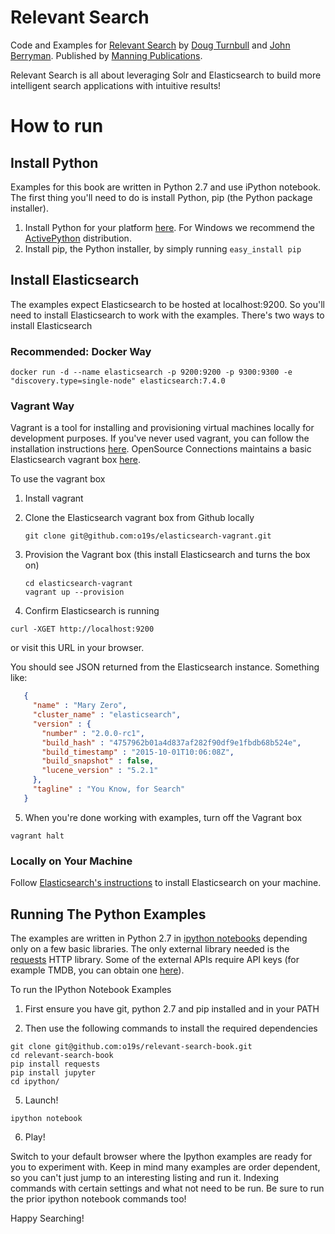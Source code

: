 # Relevant Search

Code and Examples for [Relevant Search](http://manning.com/turnbull) by [Doug Turnbull](http://github.com/softwaredoug) and [John Berryman](http://github.com/jnbrymn). Published by [Manning Publications](http://manning.com).

Relevant Search is all about leveraging Solr and Elasticsearch to build more intelligent search applications with intuitive results!

# How to run

## Install Python

Examples for this book are written in Python 2.7 and use iPython notebook. The first thing you'll need to do is install Python, pip (the Python package installer).

1. Install Python for your platform [here](https://www.python.org/downloads/). For Windows we recommend the [ActivePython](http://www.activestate.com/activepython) distribution.
2. Install pip, the Python installer, by simply running `easy_install pip`

## Install Elasticsearch

The examples expect Elasticsearch to be hosted at localhost:9200. So you'll need to install Elasticsearch to work with the examples. There's two ways to install Elasticsearch


### Recommended: Docker Way

   ```
   docker run -d --name elasticsearch -p 9200:9200 -p 9300:9300 -e "discovery.type=single-node" elasticsearch:7.4.0
   ```
  
### Vagrant Way

Vagrant is a tool for installing and provisioning virtual machines locally for development purposes. If you've never used vagrant, you can follow the installation instructions [here](https://docs.vagrantup.com/v2/installation/). OpenSource Connections maintains a basic Elasticsearch vagrant box [here](https://github.com/o19s/elasticsearch-vagrant).

To use the vagrant box

1. Install vagrant
2. Clone the Elasticsearch vagrant box from Github locally

   ```
   git clone git@github.com:o19s/elasticsearch-vagrant.git
   ```
3. Provision the Vagrant box (this install Elasticsearch and turns the box on)

   ```
   cd elasticsearch-vagrant
   vagrant up --provision
   ```
4. Confirm Elasticsearch is running

  ```
  curl -XGET http://localhost:9200
  ```
  
  or visit this URL in your browser. 
  
  You should see JSON returned from the Elasticsearch instance. Something like:

   ```json
      {
        "name" : "Mary Zero",
        "cluster_name" : "elasticsearch",
        "version" : {
          "number" : "2.0.0-rc1",
          "build_hash" : "4757962b01a4d837af282f90df9e1fbdb68b524e",
          "build_timestamp" : "2015-10-01T10:06:08Z",
          "build_snapshot" : false,
          "lucene_version" : "5.2.1"
        },
        "tagline" : "You Know, for Search"
      }
   ```

5. When you're done working with examples, turn off the Vagrant box

  ```
  vagrant halt
  ```


### Locally on Your Machine

Follow [Elasticsearch's instructions](http://www.elastic.co/guide/en/elasticsearch/reference/1.5/_installation.html) to install Elasticsearch on your machine. 

## Running The Python Examples

The examples are written in Python 2.7 in [ipython notebooks](http://ipython.org/notebook.html) depending only on a few basic libraries. The only external library needed is the [requests](http://docs.python-requests.org/en/latest/) HTTP library. Some of the external APIs require API keys (for example TMDB, you can obtain one [here](https://www.themoviedb.org/faq/api)).

To run the IPython Notebook Examples

1. First ensure you have git, python 2.7 and pip installed and in your PATH

2. Then use the following commands to install the required dependencies
  ```
  git clone git@github.com:o19s/relevant-search-book.git
  cd relevant-search-book
  pip install requests
  pip install jupyter
  cd ipython/
  ```

5. Launch!

  ```ipython notebook```

6. Play!

Switch to your default browser where the Ipython examples are ready for you to experiment with. Keep in mind many examples are order dependent, so you can't just jump to an interesting listing and run it. Indexing commands with certain settings and what not need to be run. Be sure to run the prior ipython notebook commands too!

Happy Searching!

